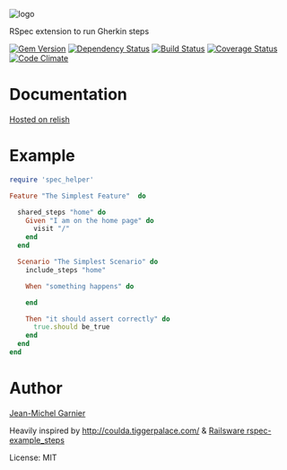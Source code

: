 ![logo](http://seekingsustenance.files.wordpress.com/2010/04/manioc-whole.jpg)

RSpec extension to run Gherkin steps

[![Gem Version](https://badge.fury.io/rb/maniok_bdd.png)](http://badge.fury.io/rb/maniok_bdd)
[![Dependency Status](https://gemnasium.com/21croissants/maniok_bdd.png)](https://gemnasium.com/21croissants/maniok_bdd)
[![Build Status](https://travis-ci.org/21croissants/maniok_bdd.png?branch=master)](https://travis-ci.org/21croissants/maniok_bdd)
[![Coverage Status](https://coveralls.io/repos/21croissants/maniok_bdd/badge.png?branch=master)](https://coveralls.io/r/21croissants/maniok_bdd)
[![Code Climate](https://codeclimate.com/github/21croissants/maniok_bdd.png)](https://codeclimate.com/github/21croissants/maniok_bdd)

# Documentation

[Hosted on relish](https://www.relishapp.com/21croissants/maniok-bdd)

# Example

```ruby
require 'spec_helper'

Feature "The Simplest Feature"  do

  shared_steps "home" do
    Given "I am on the home page" do
      visit "/"
    end
  end

  Scenario "The Simplest Scenario" do
    include_steps "home"

    When "something happens" do

    end

    Then "it should assert correctly" do
      true.should be_true
    end
  end
end
``` 

# Author

[Jean-Michel Garnier](http://21croissants.com)<br/>

Heavily inspired by http://coulda.tiggerpalace.com/ & [Railsware rspec-example_steps](https://github.com/railsware/rspec-example_steps)

License: MIT<br/>
